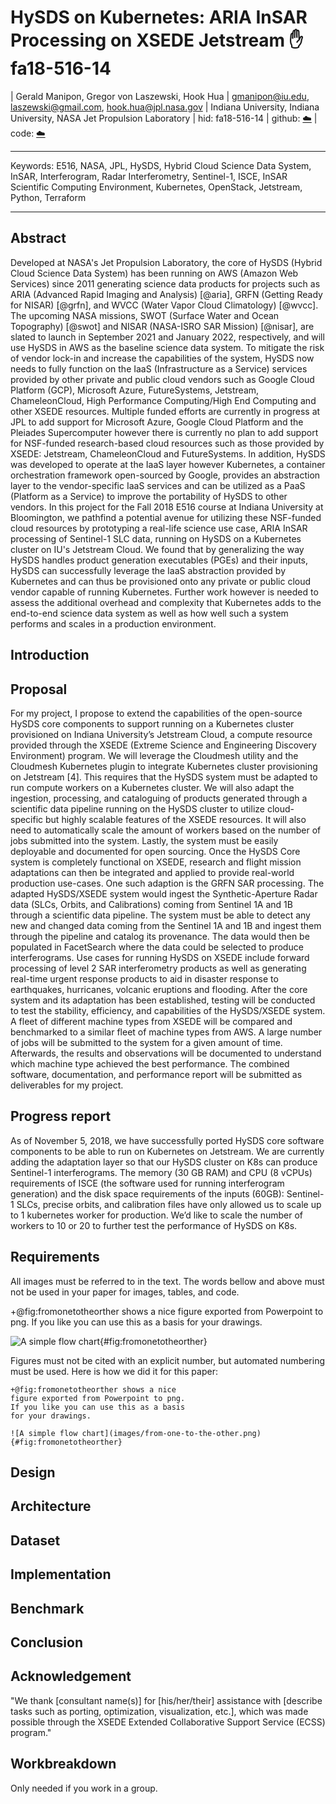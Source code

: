 # HySDS on Kubernetes: ARIA InSAR Processing on XSEDE Jetstream :hand: fa18-516-14

| Gerald Manipon, Gregor von Laszewski, Hook Hua
| gmanipon@iu.edu, laszewski@gmail.com, hook.hua@jpl.nasa.gov
| Indiana University, Indiana University, NASA Jet Propulsion Laboratory
| hid: fa18-516-14
| github: [:cloud:](https://github.com/cloudmesh-community/fa18-516-14/blob/master/report.md)
| code: [:cloud:](https://github.com/pymonger/hysds-k8s/tree/grfn-jetstream-iu)

---

Keywords: E516, NASA, JPL, HySDS, Hybrid Cloud Science Data System, InSAR, Interferogram, Radar Interferometry, Sentinel-1, ISCE, InSAR Scientific Computing Environment, Kubernetes, OpenStack, Jetstream, Python, Terraform

---

## Abstract

Developed at NASA's Jet Propulsion Laboratory, the core of HySDS (Hybrid Cloud Science Data System) has been running on AWS (Amazon Web Services) since 2011 generating science data products for projects such as ARIA (Advanced Rapid Imaging and Analysis) [@aria], GRFN (Getting Ready for NISAR) [@grfn], and WVCC (Water Vapor Cloud Climatology) [@wvcc]. The upcoming NASA missions, SWOT (Surface Water and Ocean Topography) [@swot] and NISAR (NASA-ISRO SAR Mission) [@nisar], are slated to launch in September 2021 and January 2022, respectively, and will use HySDS in AWS as the baseline science data system. To mitigate the risk of vendor lock-in and increase the capabilities of the system, HySDS now needs to fully function on the IaaS (Infrastructure as a Service) services provided by other private and public cloud vendors such as Google Cloud Platform (GCP), Microsoft Azure, FutureSystems, Jetstream, ChameleonCloud, High Performance Computing/High End Computing and other XSEDE resources. Multiple funded efforts are currently in progress at JPL to add support for Microsoft Azure, Google Cloud Platform and the Pleiades Supercomputer however there is currently no plan to add support for NSF-funded research-based cloud resources such as those provided by XSEDE: Jetstream, ChameleonCloud and FutureSystems. In addition, HySDS was developed to operate at the IaaS layer however Kubernetes, a container orchestration framework open-sourced by Google, provides an abstraction layer to the vendor-specific IaaS services and can be utilized as a PaaS (Platform as a Service) to improve the portability of HySDS to other vendors. In this project for the Fall 2018 E516 course at Indiana University at Bloomington, we pathfind a potential avenue for utilizing these NSF-funded cloud resources by prototyping a real-life science use case, ARIA InSAR processing of Sentinel-1 SLC data, running on HySDS on a Kubernetes cluster on IU's Jetstream Cloud. We found that by generalizing the way HySDS handles product generation executables (PGEs) and their inputs, HySDS can successfully leverage the IaaS abstraction provided by Kubernetes and can thus be provisioned onto any private or public cloud vendor capable of running Kubernetes. Further work however is needed to assess the additional overhead and complexity that Kubernetes adds to the end-to-end science data system as well as how well such a system performs and scales in a production environment.

## Introduction

## Proposal

For my project, I propose to extend the capabilities of the open-source HySDS core components to support running on a Kubernetes cluster provisioned on Indiana University’s Jetstream Cloud, a compute resource provided through the XSEDE (Extreme Science and Engineering Discovery Environment) program. We will leverage the Cloudmesh utility and the Cloudmesh Kubernetes plugin to integrate Kubernetes cluster provisioning on Jetstream [4]. This requires that the HySDS system must be adapted to run compute workers on a Kubernetes cluster. We will also adapt the ingestion, processing, and cataloguing of products generated through a scientific data pipeline running on the HySDS cluster to utilize cloud-specific but highly scalable features of the XSEDE resources. It will also need to automatically scale the amount of workers based on the number of jobs submitted into the system. Lastly, the system must be easily deployable and documented for open sourcing. Once the HySDS Core system is completely functional on XSEDE, research and flight mission adaptations can then be integrated and applied to provide real-world production use-cases. One such adaption is the GRFN SAR processing. The adapted HySDS/XSEDE system would ingest the Synthetic-Aperture Radar data (SLCs, Orbits, and Calibrations) coming from Sentinel 1A and 1B through a scientific data pipeline. The system must be able to detect any new and changed data coming from the Sentinel 1A and 1B and ingest them through the pipeline and catalog its provenance. The data would then be populated in FacetSearch where the data could be selected to produce interferograms. Use cases for running HySDS on XSEDE include forward processing of level 2 SAR interferometry products as well as generating real-time urgent response products to aid in disaster response to earthquakes, hurricanes, volcanic eruptions and flooding. After the core system and its adaptation has been established, testing will be conducted to test the stability, efficiency, and capabilities of the HySDS/XSEDE system. A fleet of different machine types from XSEDE will be compared and benchmarked to a similar fleet of machine types from AWS. A large number of jobs will be submitted to the system for a given amount of time. Afterwards, the results and observations will be documented to understand which machine type achieved the best performance. The combined software, documentation, and performance report will be submitted as deliverables for my project.

## Progress report

As of November 5, 2018, we have successfully ported HySDS core software components to be able to run on Kubernetes on Jetstream. We are currently adding the adaptation layer so that our HySDS cluster on K8s can produce Sentinel-1 interferograms. The memory (30 GB RAM) and CPU (8 vCPUs) requirements of ISCE (the software used for running interferogram generation) and the disk space requirements of the inputs (60GB): Sentinel-1 SLCs, precise orbits, and calibration files have only allowed us to scale up to 1 kubernetes worker for production. We’d like to scale the number of workers to 10 or 20 to further test the performance of HySDS on K8s.

## Requirements

All images must be referred to in the text. The words bellow and above
must not be used in your paper for images, tables, and code.

+@fig:fromonetotheorther shows a nice figure exported from Powerpoint
to png. If you like you can use this as a basis for your drawings.

![A simple flow chart](images/from-one-to-the-other.png){#fig:fromonetotheorther}

Figures must not be cited with an explicit number, but automated
numbering must be used. Here is how we did it for this paper:

```
+@fig:fromonetotheorther shows a nice
figure exported from Powerpoint to png.
If you like you can use this as a basis
for your drawings.

![A simple flow chart](images/from-one-to-the-other.png){#fig:fromonetotheorther}
```

## Design

## Architecture

## Dataset

## Implementation

## Benchmark

## Conclusion

## Acknowledgement

"We thank [consultant name(s)] for [his/her/their] assistance with [describe tasks such as porting, optimization, visualization, etc.], which was made possible through the XSEDE Extended Collaborative Support Service (ECSS) program."

## Workbreakdown

Only needed if you work in a group.
